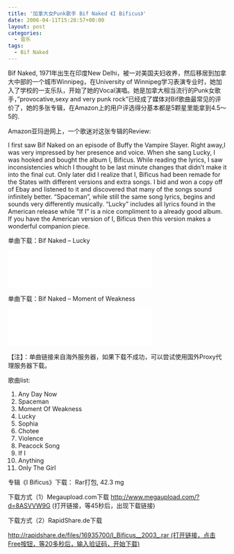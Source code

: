```yaml
---
title: '加拿大女Punk歌手 Bif Naked 《I Bificus》'
date: 2006-04-11T15:28:57+00:00
layout: post
categories:
  - 音乐
tags:
  - Bif Naked
---
```


Bif Naked, 1971年出生在印度New Delhi，被一对美国夫妇收养，然后移居到加拿大中部的一个城市Winnipeg，在University of Winnipeg学习表演专业时，她加入了学校的一支乐队，开始了她的Vocal演唱。她是加拿大相当流行的Punk女歌手，”provocative,sexy and very punk rock”已经成了媒体对Bif歌曲最常见的评价了，她的多张专辑，在Amazon上的用户评选得分基本都是5颗星里能拿到4.5～5的.

Amazon亚玛逊网上，一个歌迷对这张专辑的Review:

I first saw Bif Naked on an episode of Buffy the Vampire Slayer. Right away,I was very impressed by her presence and voice. When she sang Lucky, I was hooked and bought the album I, Bificus. While reading the lyrics, I saw inconsistencies which I thought to be last minute changes that didn&#8217;t make it into the final cut. Only later did I realize that I, Bificus had been remade for the States with different versions and extra songs. I bid and won a copy off of Ebay and listened to it and discovered that many of the songs sound infinitely better. “Spaceman”, while still the same song lyrics, begins and sounds very differently musically. “Lucky” includes all lyrics found in the American release while “If I” is a nice compliment to a already good album. If you have the American version of I, Bificus then this version makes a wonderful companion piece.

单曲下载：Bif Naked – Lucky

<iframe frameborder="no" border="0" marginwidth="0" marginheight="0" width=330 height=86 src="//music.163.com/outchain/player?type=2&id=2203081&auto=1&height=66"></iframe>

单曲下载：Bif Naked – Moment of Weakness

<iframe frameborder="no" border="0" marginwidth="0" marginheight="0" width=330 height=86 src="//music.163.com/outchain/player?type=2&id=2203082&auto=1&height=66"></iframe>

【注】：单曲链接来自海外服务器，如果下载不成功，可以尝试使用国外Proxy代理服务器下载。

歌曲list:

1. Any Day Now
2. Spaceman
3. Moment Of Weakness
4. Lucky
5. Sophia
6. Chotee
7. Violence
8. Peacock Song
9. If I
10. Anything
11. Only The Girl

专辑《I Bificus》下载： Rar打包, 42.3 mg

下载方式（1）Megaupload.com下载 <http://www.megaupload.com/?d=8ASVVW9G> (打开链接，等45秒后，出现下载链接)

下载方式（2）RapidShare.de下载

[http://rapidshare.de/files/16935700/I_Bificus__2003_.rar (打开链接，点击Free按钮，等20多秒后，输入验证码，开始下载)](http://rapidshare.de/files/16935700/I_Bificus__2003_.rar   (打开链接，点击Free按钮，等20多秒后，输入验证码，开始下载))